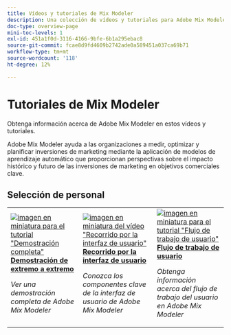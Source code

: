 ```yaml
---
title: Vídeos y tutoriales de Mix Modeler
description: Una colección de vídeos y tutoriales para Adobe Mix Modeler.
doc-type: overview-page
mini-toc-levels: 1
exl-id: 451a1f0d-3116-4166-9bfe-6b1a295ebac8
source-git-commit: fcae8d9fd4609b2742ade0a589451a037ca69b71
workflow-type: tm+mt
source-wordcount: '118'
ht-degree: 12%

---
```


# Tutoriales de Mix Modeler

Obtenga información acerca de Adobe Mix Modeler en estos vídeos y tutoriales.

Adobe Mix Modeler ayuda a las organizaciones a medir, optimizar y planificar inversiones de marketing mediante la aplicación de modelos de aprendizaje automático que proporcionan perspectivas sobre el impacto histórico y futuro de las inversiones de marketing en objetivos comerciales clave.


<div id="recs-overview-body-1"></div>
<div id="recs-overview-body-2"></div>
<div id="recs-overview-body-3"></div>
<div id="recs-overview-body-4"></div>
<div id="recs-overview-body-5"></div>
<div id="recs-overview-body-6"></div>

## Selección de personal

<div id="staff-picks-section">
<table style="margin-top: 0 !important">
<tr>
  <td>
    <a href="intro/demo.md">
      <img alt="imagen en miniatura para el tutorial &quot;Demostración completa&quot;" src="https://video.tv.adobe.com/v/3440794?format=jpeg" />
    </a>
    <div>
      <a href="intro/demo.md">
    <strong>Demostración de extremo a extremo</strong>
    </a>
    </div>
    <p>
    <em>Ver una demostración completa de Adobe Mix Modeler</em>
    <p>
  </td>
  <td>
    <a href="intro/user-interface-tour.md">
      <img alt="imagen en miniatura del vídeo &quot;Recorrido por la interfaz de usuario&quot;" src="https://video.tv.adobe.com/v/3424851?format=jpeg" />
    </a>
    <div>
      <a href="intro/user-interface-tour.md">
    <strong>Recorrido por la interfaz de usuario</strong>
    </a>
    </div>
    <p>
    <em>Conozca los componentes clave de la interfaz de usuario de Adobe Mix Modeler</em>
    <p>
  </td>
  <td>
    <a href="intro/user-workflow.md">
      <img alt="imagen en miniatura para el tutorial &quot;Flujo de trabajo de usuario&quot;" src="https://video.tv.adobe.com/v/3424854?format=jpeg" />
    </a>
    <div>
      <a href="intro/user-workflow.md">
    <strong>Flujo de trabajo de usuario</strong>
    </a>
    </div>
    <p>
    <em>Obtenga información acerca del flujo de trabajo del usuario en Adobe Mix Modeler</em>
    <p>
  </td>
</tr>
</table>

</div>

